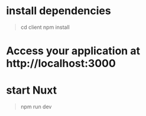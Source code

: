 
# install dependencies
> cd client
> npm install

# Access your application at http://localhost:3000
# start Nuxt
> npm run dev
